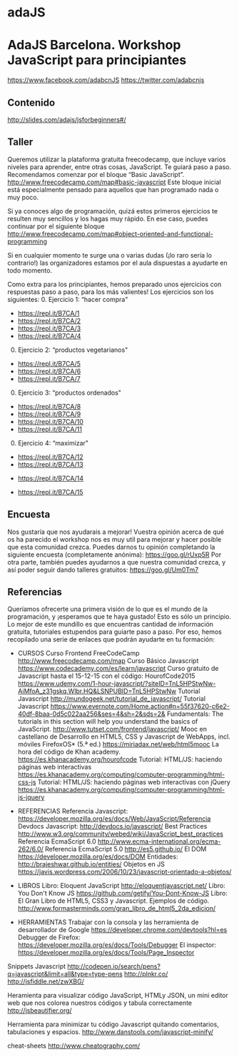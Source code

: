 # adaJS
AdaJS Barcelona. Workshop JavaScript para principiantes
=======================================================
https://www.facebook.com/adabcnJS
https://twitter.com/adabcnjs


Contenido
---------
http://slides.com/adajs/jsforbeginners#/

Taller
------
Queremos utilizar la plataforma gratuita freecodecamp, que incluye varios niveles para aprender, entre otras cosas, JavaScript. Te guiará paso a paso. Recomendamos comenzar por el bloque “Basic JavaScript”. 
http://www.freecodecamp.com/map#basic-javascript
Este bloque inicial está especialmente pensado para aquellos que han programado nada o muy poco.

Si ya conoces algo de programación, quizá estos primeros ejercicios te resulten muy sencillos y los hagas muy rápido. En ese caso, puedes continuar por el siguiente bloque
http://www.freecodecamp.com/map#object-oriented-and-functional-programming

Si en cualquier momento te surge una o varias dudas (¡lo raro sería lo contrario!) las organizadores estamos por el aula dispuestas a ayudarte en todo momento. 

Como extra para los principiantes, hemos preparado unos ejercicios con respuestas paso a paso, para los más valientes!
Los ejercicios son los siguientes: 
0. Ejercicio 1: “hacer compra"
* https://repl.it/B7CA/1
* https://repl.it/B7CA/2
* https://repl.it/B7CA/3
* https://repl.it/B7CA/4
0. Ejercicio 2: “productos vegetarianos"
* https://repl.it/B7CA/5
* https://repl.it/B7CA/6
* https://repl.it/B7CA/7
0. Ejercicio 3: “productos ordenados"
* https://repl.it/B7CA/8
* https://repl.it/B7CA/9
* https://repl.it/B7CA/10
* https://repl.it/B7CA/11
0. Ejercicio 4: “maximizar"
* https://repl.it/B7CA/12
* https://repl.it/B7CA/13
+ https://repl.it/B7CA/14
* https://repl.it/B7CA/15

Encuesta
--------
Nos gustaría que nos ayudarais a mejorar! Vuestra opinión acerca de qué os ha parecido el workshop nos es muy util para mejorar y hacer posible que esta comunidad crezca.
Puedes darnos tu opinión completando la siguiente encuesta (completamente anónima): https://goo.gl/rUxp5R 
Por otra parte, también puedes ayudarnos a que nuestra comunidad crezca, y así poder seguir dando talleres gratuitos: https://goo.gl/Um0Tm7

Referencias
-----------
Queríamos ofrecerte una primera visión de lo que es el mundo de la programación, y ¡esperamos que te haya gustado! Esto es sólo un principio. Lo mejor de este mundillo es que encuentras cantidad de información gratuita, tutoriales estupendos para guiarte paso a paso. Por eso, hemos recopilado una serie de enlaces que podrán ayudarte en tu formación:
* CURSOS
Curso Frontend FreeCodeCamp
         http://www.freecodecamp.com/map
Curso Básico Javascript
         https://www.codecademy.com/es/learn/javascript
Curso gratuito de Javascript hasta el 15-12-15 con el código: HourofCode2015
          https://www.udemy.com/1-hour-javascript/?siteID=TnL5HPStwNw-AiMfoA_z31gskq.Wlbr.HQ&LSNPUBID=TnL5HPStwNw
Tutorial Javascript
         http://mundogeek.net/tutorial_de_javascript/
Tutorial Javascript
         https://www.evernote.com/Home.action#n=55f37620-c6e2-40df-8baa-0d5c022aa256&ses=4&sh=2&sds=2&
Fundamentals: The tutorials in this section will help you understand the basics of JavaScript.
http://www.tutset.com/frontend/javascript/
Mooc en castellano de Desarrollo en HTML5, CSS y Javascript de WebApps, incl. móviles FirefoxOS* (5.ª ed.)
           https://miriadax.net/web/html5mooc
La hora del código de Khan academy. 
         https://es.khanacademy.org/hourofcode
Tutorial: HTML/JS: haciendo páginas web interactivas
         https://es.khanacademy.org/computing/computer-programming/html-css-js
Tutorial: HTML/JS: haciendo páginas web interactivas con jQuery
         https://es.khanacademy.org/computing/computer-programming/html-js-jquery

* REFERENCIAS
Referencia Javascript:
         https://developer.mozilla.org/es/docs/Web/JavaScript/Referencia
Devdocs Javascript:
         http://devdocs.io/javascript/
Best Practices
         http://www.w3.org/community/webed/wiki/JavaScript_best_practices
Referencia EcmaScript 6.0
         http://www.ecma-international.org/ecma-262/6.0/
Referencia EcmaScript 5.0
         http://es5.github.io/
El DOM
         https://developer.mozilla.org/es/docs/DOM
Entidades:
         http://brajeshwar.github.io/entities/
Objetos en JS
         https://javis.wordpress.com/2006/10/23/javascript-orientado-a-objetos/

* LIBROS
Libro: Eloquent JavaScript
         http://eloquentjavascript.net/
Libro: You Don't Know JS
         https://github.com/getify/You-Dont-Know-JS
Libro: El Gran Libro de HTML5, CSS3 y Javascript. Ejemplos de código. 
         http://www.formasterminds.com/gran_libro_de_html5_2da_edicion/


* HERRAMIENTAS
Trabajar con la consola y las herramienta de desarrollador de Google
         https://developer.chrome.com/devtools?hl=es
Debugger de Firefox:
         https://developer.mozilla.org/es/docs/Tools/Debugger
El inspector:
         https://developer.mozilla.org/es/docs/Tools/Page_Inspector

Snippets Javascript
         http://codepen.io/search/pens?q=javascript&limit=all&type=type-pens
         http://plnkr.co/
         http://jsfiddle.net/zwXBG/

Heramienta para visualizar código JavaScript, HTMLy JSON, un mini editor web que nos colorea nuestros códigos y tabula correctamente
         http://jsbeautifier.org/

Herramienta para minimizar tu código Javascript quitando comentarios, tabulaciones y espacios.
         http://www.danstools.com/javascript-minify/

cheat-sheets
         http://www.cheatography.com/

